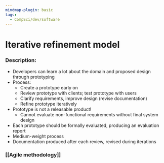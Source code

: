 ```yaml
---
mindmap-plugin: basic
tags:
  - CompSci/dev/software
---
```

# Iterative refinement model
### Description:
- Developers can learn a lot about the domain and proposed design through prototyping  
- Process:  
	- Create a prototype early on  
	- Review prototype with clients; test prototype with users  
	- Clarify requirements, improve design (revise documentation)  
	- Refine prototype iteratively  
- Prototype is not a releasable product!  
	- Cannot evaluate non-functional requirements without final system design
- Each prototype should be formally evaluated, producing an evaluation report
- Medium-weight process  
- Documentation produced after each review, revised during iterations
### [[Agile methodology]]